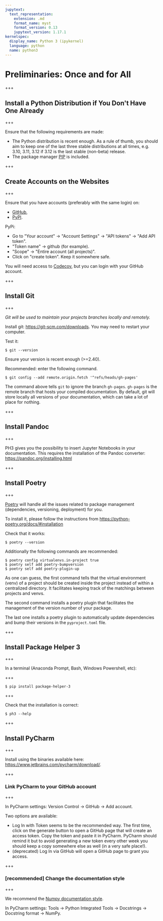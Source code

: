 ```yaml
---
jupytext:
  text_representation:
    extension: .md
    format_name: myst
    format_version: 0.13
    jupytext_version: 1.17.1
kernelspec:
  display_name: Python 3 (ipykernel)
  language: python
  name: python3
---
```


# Preliminaries: Once and for All

+++

## Install a Python Distribution if You Don't Have One Already

+++

Ensure that the following requirements are made:

- The Python distribution is recent enough. As a rule of thumb, you should aim to keep one of the last three stable distributions at all times, e.g. 3.10, 3.11, 3.12 if 3.12 is the last stable (non-beta) release.
- The package manager [PIP](https://pip.pypa.io/en/stable/) is included.

+++

## Create Accounts on the Websites

+++

Ensure that you have accounts (preferably with the same login) on:

- [GitHub](https://github.com/),
- [PyPI](https://pypi.org/).

PyPi:

- Go to "Your account" → "Account Settings" → "API tokens" → "Add API token".
- "Token name" → github (for example).
- "Scope" → "Entire account (all projects)".
- Click on "create token". Keep it somewhere safe.

You will need access to [Codecov](https://app.codecov.io/gh/), but you can login with your GitHub account.

+++

## Install Git

+++

*Git will be used to maintain your projects branches locally and remotely.*

Install git: https://git-scm.com/downloads. You may need to restart your computer.

Test it:

```console
$ git --version
```

Ensure your version is recent enough (>=2.40).


Recommended: enter the following command.

```console
$ git config --add remote.origin.fetch '^refs/heads/gh-pages'
```

The command above tells `git` to ignore the branch `gh-pages`. `gh-pages` is the remote branch that hosts your compiled documentation. By default, git will store locally all versions of your documentation, which can take a lot of place for nothing. 

+++

## Install Pandoc

+++

PH3 gives you the possibility to insert Jupyter Notebooks in your documentation. This requires the installation of the Pandoc converter: https://pandoc.org/installing.html

+++

## Install Poetry

+++

[Poetry](https://python-poetry.org/) will handle all the issues related to package management (dependencies, versioning, deployment) for you.

To install it, please follow the instructions from https://python-poetry.org/docs/#installation

Check that it works:

```console
$ poetry --version
```

Additionally the following commands are recommended:

```console
$ poetry config virtualenvs.in-project true
$ poetry self add poetry-bumpversion
$ poetry self add poetry-plugin-up
```

As one can guess, the first command tells that the virtual environment (venv) of a project should be created inside the project instead of within a centralized directory. It facilitates keeping track of the matchings between projects and venvs.

The second command installs a poetry plugin that facilitates the management of the version number of your package.

The last one installs a poetry plugin to automatically update dependencies and bump their versions in the `pyproject.toml` file. 

+++

## Install Package Helper 3

+++

In a terminal (Anaconda Prompt, Bash, Windows Powershell, etc):

+++

```console
$ pip install package-helper-3
```

+++

Check that the installation is correct:

```console
$ ph3 --help
```

+++

## Install PyCharm

+++

Install using the binaries available here: https://www.jetbrains.com/pycharm/download/.

+++

### Link PyCharm to your GitHub account

+++

In PyCharm settings: Version Control → GitHub → Add account.

Two options are available:

- Log In with Token seems to be the recommended way. The first time, click on the generate button to open a GitHub page that will create an access token. Copy the token and paste it in PyCharm. PyCharm should remind it but to avoid generating a new token every other week you should keep a copy somewhere else as well (in a very safe place!).  
- (deprecated) Log In via GitHub will open a GitHub page to grant you access.

+++

### [recommended] Change the documentation style

+++

We recommend the [Numpy documentation style](https://sphinxcontrib-napoleon.readthedocs.io/en/latest/example_numpy.html).

In PyCharm settings: Tools → Python Integrated Tools → Docstrings → Docstring format → NumPy.
